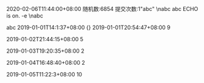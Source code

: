 2020-02-06T11:44:00+08:00
随机数:6854
提交次数:1"abc" 
\nabc 
abc 
ECHO is on.
-e \nabc 
 
abc 
2019-01-01T14:1:37+08:00 
{} 
2019-01-01T20:54:47+08:00 
9 
 
2019-01-02T21:44:15+08:00 
5 
 
2019-01-03T19:20:35+08:00 
2 
 
2019-01-04T16:48:40+08:00 
2 
 
2019-01-05T11:22:3+08:00 
10 
 
